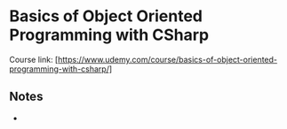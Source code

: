 # Basics of Object Oriented Programming with CSharp

Course link: [https://www.udemy.com/course/basics-of-object-oriented-programming-with-csharp/]

## Notes

-
